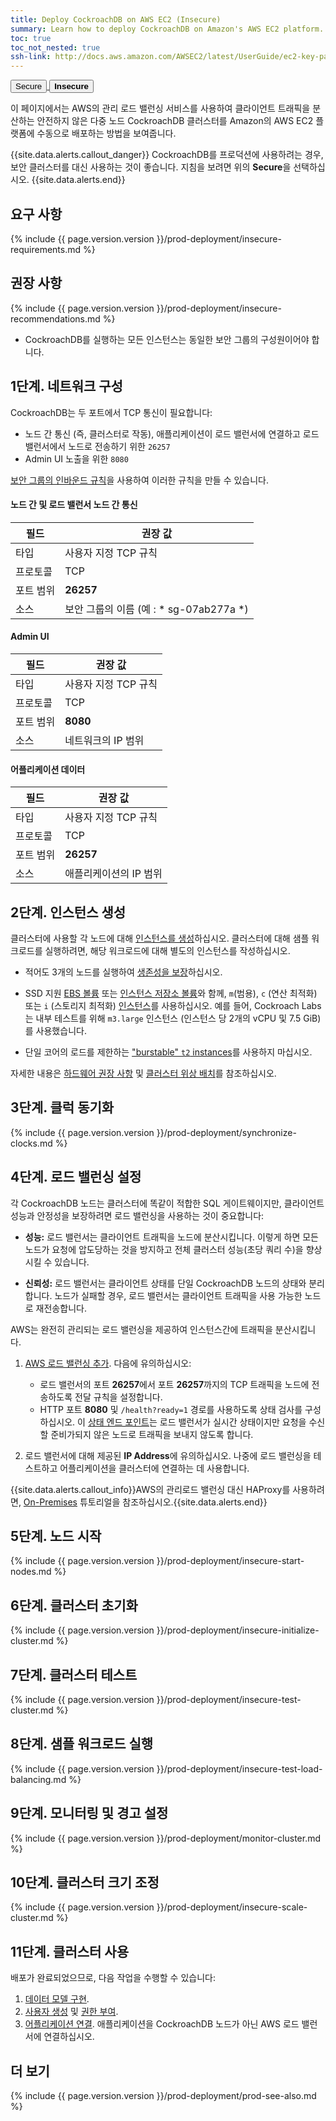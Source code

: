 ```yaml
---
title: Deploy CockroachDB on AWS EC2 (Insecure)
summary: Learn how to deploy CockroachDB on Amazon's AWS EC2 platform.
toc: true
toc_not_nested: true
ssh-link: http://docs.aws.amazon.com/AWSEC2/latest/UserGuide/ec2-key-pairs.html
---
```


<div class="filters filters-big clearfix">
  <a href="deploy-cockroachdb-on-aws.html"><button class="filter-button">Secure</button>
  <button class="filter-button current"><strong>Insecure</strong></button></a>
</div>

이 페이지에서는 AWS의 관리 로드 밸런싱 서비스를 사용하여 클라이언트 트래픽을 분산하는 안전하지 않은 다중 노드 CockroachDB 클러스터를 Amazon의 AWS EC2 플랫폼에 수동으로 배포하는 방법을 보여줍니다.

{{site.data.alerts.callout_danger}} CockroachDB를 프로덕션에 사용하려는 경우, 보안 클러스터를 대신 사용하는 것이 좋습니다. 지침을 보려면 위의 <strong>Secure</strong>을 선택하십시오. {{site.data.alerts.end}}


## 요구 사항

{% include {{ page.version.version }}/prod-deployment/insecure-requirements.md %}

## 권장 사항

{% include {{ page.version.version }}/prod-deployment/insecure-recommendations.md %}

- CockroachDB를 실행하는 모든 인스턴스는 동일한 보안 그룹의 구성원이어야 합니다.

## 1단계. 네트워크 구성

CockroachDB는 두 포트에서 TCP 통신이 필요합니다:

- 노드 간 통신 (즉, 클러스터로 작동), 애플리케이션이 로드 밸런서에 연결하고 로드 밸런서에서 노드로 전송하기 위한 `26257`
- Admin UI 노출을 위한 `8080`

[보안 그룹의 인바운드 규칙](http://docs.aws.amazon.com/AWSEC2/latest/UserGuide/using-network-security.html#adding-security-group-rule)을 사용하여 이러한 규칙을 만들 수 있습니다.

#### 노드 간 및 로드 밸런서 노드 간 통신

 필드 | 권장 값
-------|-------------------
 타입 | 사용자 지정 TCP 규칙
 프로토콜 | TCP
 포트 범위 | **26257**
 소스 | 보안 그룹의 이름 (예 : * sg-07ab277a *)

#### Admin UI

 필드 | 권장 값
-------|-------------------
 타입 | 사용자 지정 TCP 규칙
 프로토콜 | TCP
 포트 범위 | **8080**
 소스 | 네트워크의 IP 범위

#### 어플리케이션 데이터

 필드 | 권장 값
-------|-------------------
 타입 | 사용자 지정 TCP 규칙
 프로토콜 | TCP
 포트 범위 | **26257**
 소스 | 애플리케이션의 IP 범위

## 2단계. 인스턴스 생성

클러스터에 사용할 각 노드에 대해 [인스턴스를 생성](http://docs.aws.amazon.com/AWSEC2/latest/UserGuide/launching-instance.html)하십시오. 클러스터에 대해 샘플 워크로드를 실행하려면, 해당 워크로드에 대해 별도의 인스턴스를 작성하십시오.

- 적어도 3개의 노드를 실행하여 [생존성을 보장](recommended-production-settings.html)하십시오.

- SSD 지원 [EBS 볼륨](https://docs.aws.amazon.com/AWSEC2/latest/UserGuide/EBSVolumeTypes.html) 또는 [인스턴스 저장소 볼륨](https://docs.aws.amazon.com/AWSEC2/latest/UserGuide/ssd-instance-store.html)와 함께, `m`(범용), `c` (연산 최적화) 또는 `i` (스토리지 최적화) [인스턴스](https://aws.amazon.com/ec2/instance-types/)를 사용하십시오. 예를 들어, Cockroach Labs는 내부 테스트를 위해 `m3.large` 인스턴스 (인스턴스 당 2개의 vCPU 및 7.5 GiB)를 사용했습니다.

- 단일 코어의 로드를 제한하는 ["burstable" `t2` instances](https://docs.aws.amazon.com/AWSEC2/latest/UserGuide/t2-instances.html)를 사용하지 마십시오. 

자세한 내용은 [하드웨어 권장 사항](recommended-production-settings.html) 및 [클러스터 위상 배치](recommended-production-settings.html)를 참조하십시오.

## 3단계. 클럭 동기화

{% include {{ page.version.version }}/prod-deployment/synchronize-clocks.md %}

## 4단계. 로드 밸런싱 설정

각 CockroachDB 노드는 클러스터에 똑같이 적합한 SQL 게이트웨이지만, 클라이언트 성능과 안정성을 보장하려면 로드 밸런싱을 사용하는 것이 중요합니다:

- **성능:** 로드 밸런서는 클라이언트 트래픽을 노드에 분산시킵니다. 이렇게 하면 모든 노드가 요청에 압도당하는 것을 방지하고 전체 클러스터 성능(초당 쿼리 수)을 향상시킬 수 있습니다.

- **신뢰성:** 로드 밸런서는 클라이언트 상태를 단일 CockroachDB 노드의 상태와 분리합니다. 노드가 실패할 경우, 로드 밸런서는 클라이언트 트래픽을 사용 가능한 노드로 재전송합니다.

AWS는 완전히 관리되는 로드 밸런싱을 제공하여 인스턴스간에 트래픽을 분산시킵니다.

1. [AWS 로드 밸런싱 추가](http://docs.aws.amazon.com/AWSEC2/latest/UserGuide/ec2-increase-availability.html). 다음에 유의하십시오:
	- 로드 밸런서의 포트 **26257**에서 포트 **26257**까지의 TCP 트래픽을 노드에 전송하도록 전달 규칙을 설정합니다.
	- HTTP 포트 **8080** 및 `/health?ready=1` 경로를 사용하도록 상태 검사를 구성하십시오. 이 [상태 엔드 포인트](monitoring-and-alerting.html)는 로드 밸런서가 실시간 상태이지만 요청을 수신할 준비가되지 않은 노드로 트래픽을 보내지 않도록 합니다.
	
2. 로드 밸런서에 대해 제공된 **IP Address**에 유의하십시오. 나중에 로드 밸런싱을 테스트하고 어플리케이션을 클러스터에 연결하는 데 사용합니다.

{{site.data.alerts.callout_info}}AWS의 관리로드 밸런싱 대신 HAProxy를 사용하려면, <a href="deploy-cockroachdb-on-premises-insecure.html">On-Premises</a> 튜토리얼을 참조하십시오.{{site.data.alerts.end}}

## 5단계. 노드 시작

{% include {{ page.version.version }}/prod-deployment/insecure-start-nodes.md %}

## 6단계. 클러스터 초기화

{% include {{ page.version.version }}/prod-deployment/insecure-initialize-cluster.md %}

## 7단계. 클러스터 테스트

{% include {{ page.version.version }}/prod-deployment/insecure-test-cluster.md %}

## 8단계. 샘플 워크로드 실행

{% include {{ page.version.version }}/prod-deployment/insecure-test-load-balancing.md %}

## 9단계. 모니터링 및 경고 설정

{% include {{ page.version.version }}/prod-deployment/monitor-cluster.md %}

## 10단계. 클러스터 크기 조정

{% include {{ page.version.version }}/prod-deployment/insecure-scale-cluster.md %}

## 11단계. 클러스터 사용

배포가 완료되었으므로, 다음 작업을 수행할 수 있습니다:

1. [데이터 모델 구현](sql-statements.html).
2. [사용자 생성](create-and-manage-users.html) 및 [권한 부여](grant.html).
3. [어플리케이션 연결](install-client-drivers.html). 애플리케이션을 CockroachDB 노드가 아닌 AWS 로드 밸런서에 연결하십시오.

## 더 보기

{% include {{ page.version.version }}/prod-deployment/prod-see-also.md %}
